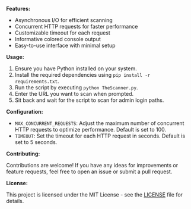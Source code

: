 
**Features:**

- Asynchronous I/O for efficient scanning
- Concurrent HTTP requests for faster performance
- Customizable timeout for each request
- Informative colored console output
- Easy-to-use interface with minimal setup

**Usage:**

1. Ensure you have Python installed on your system.
2. Install the required dependencies using `pip install -r requirements.txt`.
3. Run the script by executing `python TheScanner.py`.
4. Enter the URL you want to scan when prompted.
5. Sit back and wait for the script to scan for admin login paths.

**Configuration:**

- `MAX_CONCURRENT_REQUESTS`: Adjust the maximum number of concurrent HTTP requests to optimize performance. Default is set to 100.
- `TIMEOUT`: Set the timeout for each HTTP request in seconds. Default is set to 5 seconds.

**Contributing:**

Contributions are welcome! If you have any ideas for improvements or feature requests, feel free to open an issue or submit a pull request.

**License:**

This project is licensed under the MIT License - see the [LICENSE](LICENSE) file for details.
